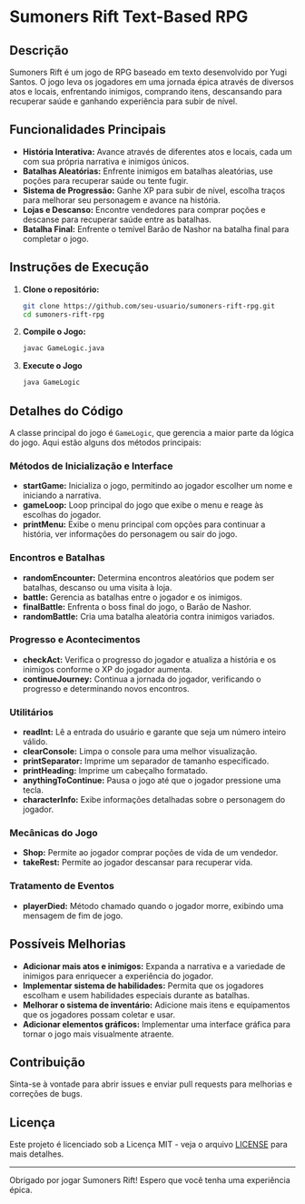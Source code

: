 # Sumoners Rift Text-Based RPG

## Descrição

Sumoners Rift é um jogo de RPG baseado em texto desenvolvido por Yugi Santos. O jogo leva os jogadores em uma jornada épica através de diversos atos e locais, enfrentando inimigos, comprando itens, descansando para recuperar saúde e ganhando experiência para subir de nível.

## Funcionalidades Principais

- **História Interativa:** Avance através de diferentes atos e locais, cada um com sua própria narrativa e inimigos únicos.
- **Batalhas Aleatórias:** Enfrente inimigos em batalhas aleatórias, use poções para recuperar saúde ou tente fugir.
- **Sistema de Progressão:** Ganhe XP para subir de nível, escolha traços para melhorar seu personagem e avance na história.
- **Lojas e Descanso:** Encontre vendedores para comprar poções e descanse para recuperar saúde entre as batalhas.
- **Batalha Final:** Enfrente o temível Barão de Nashor na batalha final para completar o jogo.

## Instruções de Execução

1. **Clone o repositório:**
   ```sh
   git clone https://github.com/seu-usuario/sumoners-rift-rpg.git
   cd sumoners-rift-rpg
2. **Compile o Jogo:**
    ```sh
    javac GameLogic.java

3. **Execute o Jogo**
    ```sh
    java GameLogic

## Detalhes do Código

A classe principal do jogo é `GameLogic`, que gerencia a maior parte da lógica do jogo. Aqui estão alguns dos métodos principais:

### Métodos de Inicialização e Interface

- **startGame:** Inicializa o jogo, permitindo ao jogador escolher um nome e iniciando a narrativa.
- **gameLoop:** Loop principal do jogo que exibe o menu e reage às escolhas do jogador.
- **printMenu:** Exibe o menu principal com opções para continuar a história, ver informações do personagem ou sair do jogo.

### Encontros e Batalhas

- **randomEncounter:** Determina encontros aleatórios que podem ser batalhas, descanso ou uma visita à loja.
- **battle:** Gerencia as batalhas entre o jogador e os inimigos.
- **finalBattle:** Enfrenta o boss final do jogo, o Barão de Nashor.
- **randomBattle:** Cria uma batalha aleatória contra inimigos variados.

### Progresso e Acontecimentos

- **checkAct:** Verifica o progresso do jogador e atualiza a história e os inimigos conforme o XP do jogador aumenta.
- **continueJourney:** Continua a jornada do jogador, verificando o progresso e determinando novos encontros.

### Utilitários

- **readInt:** Lê a entrada do usuário e garante que seja um número inteiro válido.
- **clearConsole:** Limpa o console para uma melhor visualização.
- **printSeparator:** Imprime um separador de tamanho especificado.
- **printHeading:** Imprime um cabeçalho formatado.
- **anythingToContinue:** Pausa o jogo até que o jogador pressione uma tecla.
- **characterInfo:** Exibe informações detalhadas sobre o personagem do jogador.

### Mecânicas do Jogo

- **Shop:** Permite ao jogador comprar poções de vida de um vendedor.
- **takeRest:** Permite ao jogador descansar para recuperar vida.

### Tratamento de Eventos

- **playerDied:** Método chamado quando o jogador morre, exibindo uma mensagem de fim de jogo.

## Possíveis Melhorias

- **Adicionar mais atos e inimigos:** Expanda a narrativa e a variedade de inimigos para enriquecer a experiência do jogador.
- **Implementar sistema de habilidades:** Permita que os jogadores escolham e usem habilidades especiais durante as batalhas.
- **Melhorar o sistema de inventário:** Adicione mais itens e equipamentos que os jogadores possam coletar e usar.
- **Adicionar elementos gráficos:** Implementar uma interface gráfica para tornar o jogo mais visualmente atraente.

## Contribuição

Sinta-se à vontade para abrir issues e enviar pull requests para melhorias e correções de bugs.

## Licença

Este projeto é licenciado sob a Licença MIT - veja o arquivo [LICENSE](LICENSE) para mais detalhes.

---

Obrigado por jogar Sumoners Rift! Espero que você tenha uma experiência épica.
